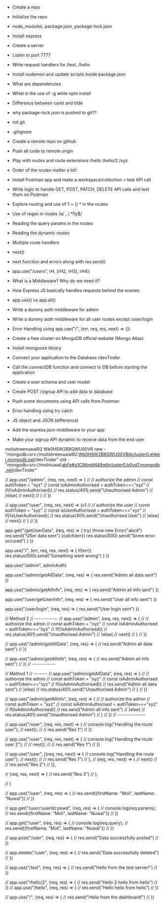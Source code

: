 - Create a repo
- Initialize the repo
- node_modules, package.json, package-lock.json
- Install express
- Create a server
- Listen to port 7777
- Write request handlers for /test, /hello
- Install nodemon and update scripts inside package.json
- What are dependencies
- WHat is the use of -g while npm install 
- Difference between caret and tilde

- why package-lock.json is pushed to git?? 

- init git
- .gitignore
- Create a remote repo on github
- Push all code to remote origin
- Play with routes and route extensions /hello /hello/2 /xyz
- Order of the routes matter a lot! 
- Install Postman app and make a workspace/collection > test API call
- Write logic to handle GET, POST, PATCH, DELETE API calls and test them on Postman
- Explore routing and use of ? + () * in the routes
- Use of regex in routes /a/ , /.*fly$/
- Reading the query params in the routes
- Reading the dynamic routes

- Multiple route handlers
- next()
- next function and errors along with res.send()
- app.use("/users", rH, [rH2, rH3], rH4);
- What is a Middleware? Why do we need it?
- How Express JS basically handles requests behind the scenes
- app.use()  vs app.all()
- Write a dummy auth middleware for admin
- Write a dummy auth middleware for all user routes except /user/login 
- Error Handling using app.use("/", (err, req, res, next) => {})

- Create a free cluster on MongoDB official website (Mongo Atlas)
- Install mongoose library
- Connect your application to the Database <connection-url>/devTinder
- Call the connectDB function and connect to DB before starting the application
- Create a user schema and user model
- Create POST /signup API to add data to database
- Push some documents using API calls from Postman
- Error handling using try catch

- JS object and JSON (difference)
- Add the express.json middleware to your app
- Make your signup API dynamic to receive data from the end user


molishreenuwal82
Wk0HSW2B8QWU00V8
new - "mongodb+srv://molishreenuwal82:Wk0HSW2B8QWU00V8@cluster0.ehkej.mongodb.net/devTinder"
old - "mongodb+srv://molinuwal:abFeKg1C96mkN49q@cluster0.b0yd7.mongodb.net/devTinder"

// app.use("/admin", (req, res, next) => {
//     // authorize the admin
//     const authToken = "xyz"
//     const isAdminAuthorised = authToken==="xyz"
//     if(!isAdminAuthorised){
//         res.status(401).send("Unauthorised Admin")
//     }else{
//         next()
//     }
// })

// app.use("/user", (req, res, next) => {c1
//     // authorize the user
//     const authToken = "xyz"
//     const isUserAuthorised = authToken==="xyz"
//     if(!isUserAuthorised){
//         res.status(401).send("Unauthorised User")
//     }else{
//         next()
//     }
// })

app.get("/getUserData", (req, res) => {
    try{
        throw new Error("abcd")
        res.send("USer data sent")
    }catch(err){
        res.status(500).send("Some error occured")
    }
})

app.use("/", (err, req, res, next) => {
    if(err){
        res.status(500).send("Something went wrong")
    }
})

app.use("/admin", adminAuth)

app.use("/admin/getAllData", (req, res) => {
    res.send("Admin all data sent")
})

app.use("/admin/getAllInfo", (req, res) => {
    res.send("Admin all info sent")
})

app.use("/user/getUserInfo", (req, res) => {
    res.send("User all info sent")
})

app.use("/user/login", (req, res) => {
    res.send("User login sent")
})



// Method 2
// ------------
// app.use("/admin", (req, res, next) => {
//     // authorize the admin
//     const authToken = "xyz"
//     const isAdminAuthorised = authToken==="xyz"
//     if(!isAdminAuthorised){
//         res.status(401).send("Unauthorised Admin")
//     }else{
//         next()
//     }
// })

// app.use("/admin/getAllData", (req, res) => {
//     res.send("Admin all data sent")
// })

// app.use("/admin/getAllInfo", (req, res) => {
//     res.send("Admin all info sent")
// })
// ------------


// Method 1
// -------
// app.use("/admin/getAllData", (req, res) => {
//     // authorize the admin
//     const authToken = "xyz"
//     const isAdminAuthorised = authToken==="xyz"
//     if(isAdminAuthorised){
//         res.send("Admin all data sent")
//     }else{
//         res.status(401).send("Unauthorised Admin")
//     }
// })

// app.use("/admin/getAllInfo", (req, res) => {
//     // authorize the admin
//     const authToken = "xyz"
//     const isAdminAuthorised = authToken==="xyz"
//     if(isAdminAuthorised){
//         res.send("Admin all info sent")
//     }else{
//         res.status(401).send("Unauthorised Admin")
//     }
// })
// --------------

// app.use("/user", (req, res, next) => {
//     console.log("Handling the route user");
//     next();
//     // res.send("Res 1")
// })

// app.use("/user", (req, res, next) => {
//     console.log("Handling the route user 2");
//     // next();
//     // res.send("Res 1")
// })


// app.use("/user", [(req, res, next) => {
//     console.log("Handling the route user");
//     next();
//     // res.send("Res 1")
// },
// (req, res, next) => {
//     next()
//     // res.send("Res 2")
// }],

// (req, res, next) => {
//     res.send("Res 3")
// },

// )

// app.use("/user", (req, res) => {
//     res.send({firstName: "Moli", lastName: "Nuwal"})
// })

// app.get("/user/:userId/:pswd", (req, res) => {
//     console.log(req.params);
//     res.send({firstName: "Moli", lastName: "Nuwal"})
// })

// app.get("/user", (req, res) => {
//     console.log(req.query);
//     res.send({firstName: "Moli", lastName: "Nuwal"})
// })

// app.post("/user", (req, res) => {
//      res.send("Data successfully posted")
// })

// app.delete("/user", (req, res) => {
//     res.send("Data successfully deleted")
// })

// app.use("/test", (req, res) => {
//     res.send("Hello from the test server!")
// })

// app.use("/hello/2", (req, res) => {
//     res.send("Hello 2 hello from hello")
// })
// app.use("/hello", (req, res) => {
//     res.send("Hello hello from hello")
// })


// app.use("/", (req, res) => {
//     res.send("Hello from the dashboard!")
// })

